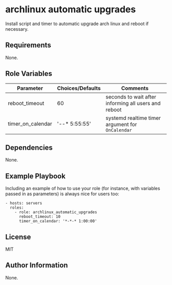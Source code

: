 archlinux automatic upgrades
=========

Install script and timer to automatic upgrade arch linux and reboot if necessary.

Requirements
------------

None.

Role Variables
--------------

| Parameter         | Choices/Defaults | Comments |
| ----------------- | ---------------- | -------- |
| reboot_timeout    | 60               | seconds to wait after informing all users and reboot |
| timer_on_calendar | '*-*-* 5:55:55'  | systemd realtime timer argument for `OnCalendar` |


Dependencies
------------

None.

Example Playbook
----------------

Including an example of how to use your role (for instance, with variables passed in as parameters) is always nice for users too:

    - hosts: servers
      roles:
        - role: archlinux_automatic_upgrades
          reboot_timeout: 10
          timer_on_calendar: '*-*-* 1:00:00'


License
-------

MIT

Author Information
------------------

None.
